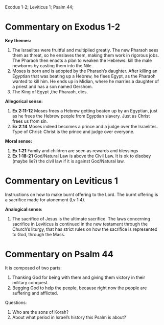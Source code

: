 Exodus 1-2; Leviticus 1; Psalm 44;
# Commentary on Exodus 1-2
**Key themes:**
1. The Israelites were fruitful and multiplied greatly. The new Pharaoh sees them as threat, so he enslaves them, making them work in rigorous jobs. The Pharaoh then enacts a plan to weaken the Hebrews: kill the male newborns by casting them into the Nile.
2. Moses is born and is adopted by the Pharaoh’s daughter. After killing an Egyptian that was beating up a Hebrew, he flees Egypt, as the Pharaoh wanted to kill him. He ends up in Midian, where he marries a daughter of a priest and has a son named Gershom.
3. The King of Egypt ,the Pharaoh, dies.

**Allegorical sense:**
1. **Ex 2:11-12** Moses frees a Hebrew getting beaten up by an Egyptian, just as he frees the Hebrew people from Egyptian slavery. Just as Christ frees us from sin.
2. **Ex 2:14** Moses indeed becomes a prince and a judge over the Israelites. Type of Christ: Christ is the prince and judge over everyone.

**Moral sense:**
1. **Ex 1:21** Family and children are seen as rewards and blessings
2. **Ex 1:18-21** God/Natural Law is above the Civil Law. It is ok to disobey (maybe lie?) the civil law if it is against God/Natural law.
# Commentary on Leviticus 1
Instructions on how to make burnt offering to the Lord. The burnt offering is a sacrifice made for atonement (Lv 1:4).

**Analogical sense:**
1. The sacrifice of Jesus is the ultimate sacrifice. The laws concerning sacrifice in Leviticus is continued in the new testament through the Church’s liturgy, that has strict rules on how the sacrifice is represented to God, through the Mass.
# Commentary on Psalm 44
It is composed of two parts:
1. Thanking God for being with them and giving them victory in their military conquest.
2. Begging God to help the people, because right now the people are suffering and afflicted.

Questions:
1. Who are the sons of Korah?
2. About what period in Israel’s history this Psalm is about?
